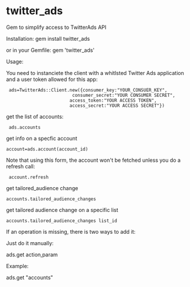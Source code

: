 # twitter_ads
Gem to simplify access to TwitterAds API

Installation:
    gem install twitter_ads

or in your Gemfile:
    gem 'twitter_ads'

Usage:

You need to instanciete the client with a whitlsted Twitter Ads application and a user token allowed for this app:

     ads=TwitterAds::Client.new({consumer_key:"YOUR_CONSUER_KEY",
	                         consumer_secret:"YOUR CONSUMER SECRET",
	                        access_token:"YOUR ACCESS TOKEN",
	                        access_secret:"YOUR ACCESS SECRET"})
 get the list of accounts:

     ads.accounts

 get info on a specfic account

    account=ads.account(account_id)

Note that using this form, the account won't be fetched unless you do a refresh call:

     account.refresh

 get tailored_audience change

    accounts.tailored_audience_changes

get tailored audience change on a specific list

    accounts.tailored_audience_changes list_id


If an operation is missing, there is two ways to add it:

Just do it manually:

   ads.get action,param

Example:

   ads.get "accounts"



